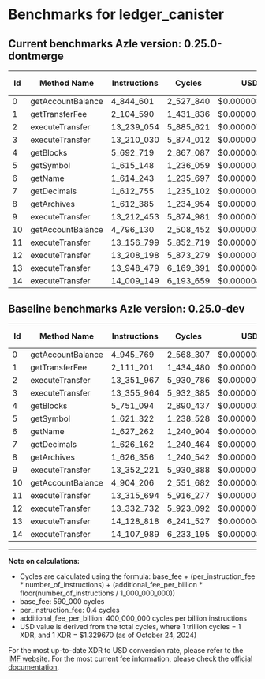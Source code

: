# Benchmarks for ledger_canister

## Current benchmarks Azle version: 0.25.0-dontmerge

| Id  | Method Name       | Instructions | Cycles    | USD           | USD/Million Calls | Change                              |
| --- | ----------------- | ------------ | --------- | ------------- | ----------------- | ----------------------------------- |
| 0   | getAccountBalance | 4_844_601    | 2_527_840 | $0.0000033612 | $3.36             | <font color="green">-101_168</font> |
| 1   | getTransferFee    | 2_104_590    | 1_431_836 | $0.0000019039 | $1.90             | <font color="green">-6_611</font>   |
| 2   | executeTransfer   | 13_239_054   | 5_885_621 | $0.0000078259 | $7.82             | <font color="green">-112_913</font> |
| 3   | executeTransfer   | 13_210_030   | 5_874_012 | $0.0000078105 | $7.81             | <font color="green">-145_934</font> |
| 4   | getBlocks         | 5_692_719    | 2_867_087 | $0.0000038123 | $3.81             | <font color="green">-58_375</font>  |
| 5   | getSymbol         | 1_615_148    | 1_236_059 | $0.0000016436 | $1.64             | <font color="green">-6_174</font>   |
| 6   | getName           | 1_614_243    | 1_235_697 | $0.0000016431 | $1.64             | <font color="green">-13_019</font>  |
| 7   | getDecimals       | 1_612_755    | 1_235_102 | $0.0000016423 | $1.64             | <font color="green">-13_407</font>  |
| 8   | getArchives       | 1_612_385    | 1_234_954 | $0.0000016421 | $1.64             | <font color="green">-13_971</font>  |
| 9   | executeTransfer   | 13_212_453   | 5_874_981 | $0.0000078118 | $7.81             | <font color="green">-139_768</font> |
| 10  | getAccountBalance | 4_796_130    | 2_508_452 | $0.0000033354 | $3.33             | <font color="green">-108_076</font> |
| 11  | executeTransfer   | 13_156_799   | 5_852_719 | $0.0000077822 | $7.78             | <font color="green">-158_895</font> |
| 12  | executeTransfer   | 13_208_198   | 5_873_279 | $0.0000078095 | $7.80             | <font color="green">-124_534</font> |
| 13  | executeTransfer   | 13_948_479   | 6_169_391 | $0.0000082033 | $8.20             | <font color="green">-180_339</font> |
| 14  | executeTransfer   | 14_009_149   | 6_193_659 | $0.0000082355 | $8.23             | <font color="green">-98_840</font>  |

## Baseline benchmarks Azle version: 0.25.0-dev

| Id  | Method Name       | Instructions | Cycles    | USD           | USD/Million Calls |
| --- | ----------------- | ------------ | --------- | ------------- | ----------------- |
| 0   | getAccountBalance | 4_945_769    | 2_568_307 | $0.0000034150 | $3.41             |
| 1   | getTransferFee    | 2_111_201    | 1_434_480 | $0.0000019074 | $1.90             |
| 2   | executeTransfer   | 13_351_967   | 5_930_786 | $0.0000078860 | $7.88             |
| 3   | executeTransfer   | 13_355_964   | 5_932_385 | $0.0000078881 | $7.88             |
| 4   | getBlocks         | 5_751_094    | 2_890_437 | $0.0000038433 | $3.84             |
| 5   | getSymbol         | 1_621_322    | 1_238_528 | $0.0000016468 | $1.64             |
| 6   | getName           | 1_627_262    | 1_240_904 | $0.0000016500 | $1.64             |
| 7   | getDecimals       | 1_626_162    | 1_240_464 | $0.0000016494 | $1.64             |
| 8   | getArchives       | 1_626_356    | 1_240_542 | $0.0000016495 | $1.64             |
| 9   | executeTransfer   | 13_352_221   | 5_930_888 | $0.0000078861 | $7.88             |
| 10  | getAccountBalance | 4_904_206    | 2_551_682 | $0.0000033929 | $3.39             |
| 11  | executeTransfer   | 13_315_694   | 5_916_277 | $0.0000078667 | $7.86             |
| 12  | executeTransfer   | 13_332_732   | 5_923_092 | $0.0000078758 | $7.87             |
| 13  | executeTransfer   | 14_128_818   | 6_241_527 | $0.0000082992 | $8.29             |
| 14  | executeTransfer   | 14_107_989   | 6_233_195 | $0.0000082881 | $8.28             |

---

**Note on calculations:**

- Cycles are calculated using the formula: base_fee + (per_instruction_fee \* number_of_instructions) + (additional_fee_per_billion \* floor(number_of_instructions / 1_000_000_000))
- base_fee: 590_000 cycles
- per_instruction_fee: 0.4 cycles
- additional_fee_per_billion: 400_000_000 cycles per billion instructions
- USD value is derived from the total cycles, where 1 trillion cycles = 1 XDR, and 1 XDR = $1.329670 (as of October 24, 2024)

For the most up-to-date XDR to USD conversion rate, please refer to the [IMF website](https://www.imf.org/external/np/fin/data/rms_sdrv.aspx).
For the most current fee information, please check the [official documentation](https://internetcomputer.org/docs/current/developer-docs/gas-cost#execution).
